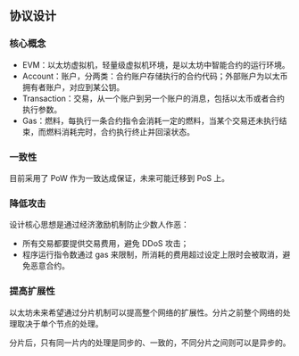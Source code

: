 ## 协议设计

### 核心概念

* EVM：以太坊虚拟机，轻量级虚拟机环境，是以太坊中智能合约的运行环境。
* Account：账户，分两类：合约账户存储执行的合约代码；外部账户为以太币拥有者账户，对应到某公钥。
* Transaction：交易，从一个账户到另一个账户的消息，包括以太币或者合约执行参数。
* Gas：燃料，每执行一条合约指令会消耗一定的燃料，当某个交易还未执行结束，而燃料消耗完时，合约执行终止并回滚状态。

### 一致性

目前采用了 PoW 作为一致达成保证，未来可能迁移到 PoS 上。

### 降低攻击

设计核心思想是通过经济激励机制防止少数人作恶：

* 所有交易都要提供交易费用，避免 DDoS 攻击；
* 程序运行指令数通过 gas 来限制，所消耗的费用超过设定上限时会被取消，避免恶意合约。

### 提高扩展性

以太坊未来希望通过分片机制可以提高整个网络的扩展性。分片之前整个网络的处理取决于单个节点的处理。

分片后，只有同一片内的处理是同步的、一致的，不同分片之间则可以是异步的。